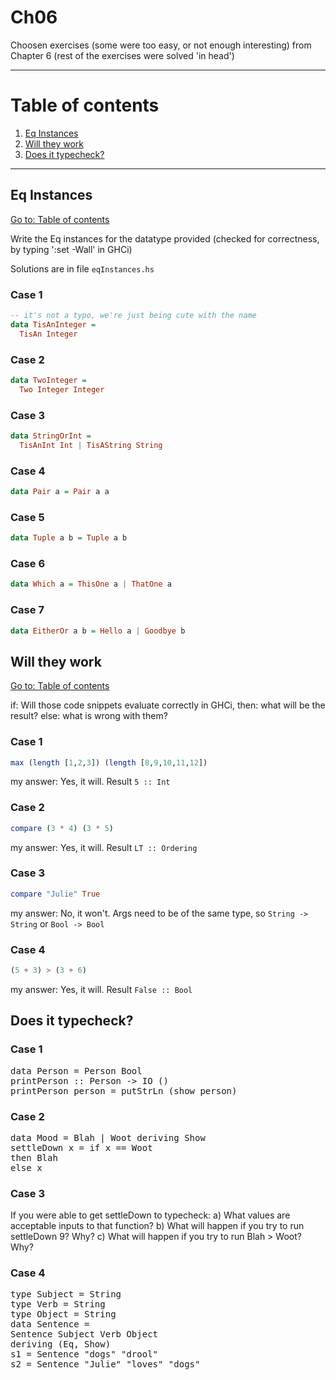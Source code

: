 # Ch06

Choosen exercises (some were too easy, or not enough interesting) from Chapter 6 (rest of the exercises were solved 'in head')

---

# Table of contents

1. [Eq Instances](#eq-instances)
2. [Will they work](#will-they-work)
3. [Does it typecheck?](#does-it-typecheck?)

---

## Eq Instances

[Go to: Table of contents](#table-of-contents)

Write the Eq instances for the datatype provided
(checked for correctness, by typing ':set -Wall' in GHCi)

Solutions are in file `eqInstances.hs`

### Case 1

```haskell
-- it's not a typo, we're just being cute with the name
data TisAnInteger =
  TisAn Integer
```

### Case 2

```haskell
data TwoInteger =
  Two Integer Integer
```

### Case 3

```haskell
data StringOrInt =
  TisAnInt Int | TisAString String
```

### Case 4

```haskell
data Pair a = Pair a a
```

### Case 5

```haskell
data Tuple a b = Tuple a b
```

### Case 6

```haskell
data Which a = ThisOne a | ThatOne a
```

### Case 7

```haskell
data EitherOr a b = Hello a | Goodbye b
```

## Will they work

[Go to: Table of contents](#table-of-contents)

if: Will those code snippets evaluate correctly in GHCi,
then: what will be the result?
else: what is wrong with them?

### Case 1

```haskell
max (length [1,2,3]) (length [8,9,10,11,12])
```

my answer: Yes, it will. Result `5 :: Int`

### Case 2

```haskell
compare (3 * 4) (3 * 5)
```

my answer: Yes, it will. Result `LT :: Ordering`

### Case 3

```haskell
compare "Julie" True
```

my answer: No, it won't. Args need to be of the same type, so `String -> String` or `Bool -> Bool`

### Case 4

```haskell
(5 + 3) > (3 + 6)
```

my answer: Yes, it will. Result `False :: Bool`

## Does it typecheck?

### Case 1

<pre>
data Person = Person Bool
printPerson :: Person -> IO ()
printPerson person = putStrLn (show person)
</pre>

### Case 2

<pre>
data Mood = Blah | Woot deriving Show
settleDown x = if x == Woot
then Blah
else x
</pre>

### Case 3

If you were able to get settleDown to typecheck:
a) What values are acceptable inputs to that function?
b) What will happen if you try to run settleDown 9? Why?
c) What will happen if you try to run Blah > Woot? Why?

### Case 4

<pre>
type Subject = String
type Verb = String
type Object = String
data Sentence =
Sentence Subject Verb Object
deriving (Eq, Show)
s1 = Sentence "dogs" "drool"
s2 = Sentence "Julie" "loves" "dogs"
</pre>
